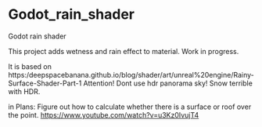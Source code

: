 # Godot_rain_shader
 Godot rain shader

This project adds wetness and rain effect to material.
Work in progress.

It is based on https:/deepspacebanana.github.io/blog/shader/art/unreal%20engine/Rainy-Surface-Shader-Part-1
Attention! Dont use hdr panorama sky! Snow terrible with HDR.

in Plans: Figure out how to calculate whether there is a surface or roof over the point.
https://www.youtube.com/watch?v=u3Kz0IvujT4

